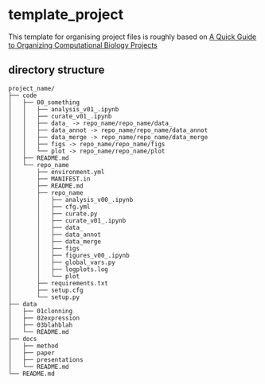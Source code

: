 # template_project
This template for organising project files is roughly based on [A Quick Guide to Organizing Computational Biology Projects](https://journals.plos.org/ploscompbiol/article?id=10.1371/journal.pcbi.1000424)

## directory structure

	project_name/
	├── code
	│   ├── 00_something
	│   │   ├── analysis_v01_.ipynb
	│   │   ├── curate_v01_.ipynb
	│   │   ├── data_ -> repo_name/repo_name/data_
	│   │   ├── data_annot -> repo_name/repo_name/data_annot
	│   │   ├── data_merge -> repo_name/repo_name/data_merge
	│   │   ├── figs -> repo_name/repo_name/figs
	│   │   └── plot -> repo_name/repo_name/plot
	│   ├── README.md
	│   └── repo_name
	│       ├── environment.yml
	│       ├── MANIFEST.in
	│       ├── README.md
	│       ├── repo_name
	│       │   ├── analysis_v00_.ipynb
	│       │   ├── cfg.yml
	│       │   ├── curate.py
	│       │   ├── curate_v01_.ipynb
	│       │   ├── data_
	│       │   ├── data_annot
	│       │   ├── data_merge
	│       │   ├── figs
	│       │   ├── figures_v00_.ipynb
	│       │   ├── global_vars.py
	│       │   ├── logplots.log
	│       │   └── plot
	│       ├── requirements.txt
	│       ├── setup.cfg
	│       └── setup.py
	├── data
	│   ├── 01clonning
	│   ├── 02expression
	│   ├── 03blahblah
	│   └── README.md
	├── docs
	│   ├── method
	│   ├── paper
	│   ├── presentations
	│   └── README.md
	└── README.md

